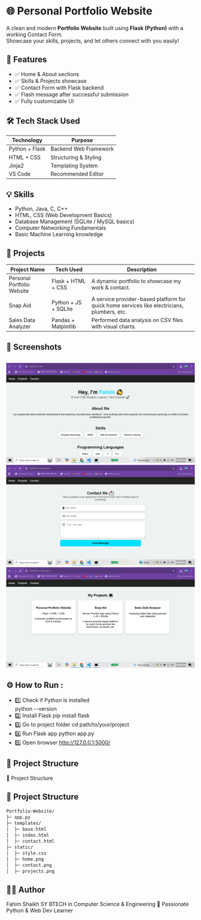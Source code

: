 # 🌐 Personal Portfolio Website

A clean and modern **Portfolio Website** built using **Flask (Python)** with a working Contact Form.  
Showcase your skills, projects, and let others connect with you easily!

## 🚀 Features
- ✅ Home & About sections
- ✅ Skills & Projects showcase
- ✅ Contact Form with Flask backend
- ✅ Flash message after successful submission
- ✅ Fully customizable UI


## 🛠️ Tech Stack Used
| Technology | Purpose |
|-----------|---------|
| Python + Flask | Backend Web Framework |
| HTML + CSS | Structuring & Styling |
| Jinja2 | Templating System |
| VS Code | Recommended Editor |

## 💡 Skills
- Python, Java, C, C++
- HTML, CSS (Web Development Basics)
- Database Management (SQLite / MySQL basics)
- Computer Networking Fundamentals
- Basic Machine Learning knowledge


## 🧩 Projects
| Project Name | Tech Used | Description |
|------------|-----------|-------------|
| Personal Portfolio Website | Flask + HTML + CSS | A dynamic portfolio to showcase my work & contact. |
| Snap Aid | Python + JS + SQLite | A service provider-based platform for quick home services like electricians, plumbers, etc. |
| Sales Data Analyzer | Pandas + Matplotlib | Performed data analysis on CSV files with visual charts. |

## 📸 Screenshots

![Home Page](home.png)  
![Contact Page](contact.png)
![Projects Page](project.png)
---

## ⚙️ How to Run :

- 1️⃣ Check if Python is installed  
    python --version
- 2️⃣ Install Flask
    pip install flask
- 3️⃣ Go to project folder
    cd path/to/your/project
- 4️⃣ Run Flask app
    python app.py
- 5️⃣ Open browser
    http://127.0.0.1:5000/

## 📂 Project Structure

📂 Project Structure

## 📂 Project Structure

```
Portfolio-Website/
├─ app.py
├─ templates/
│  ├─ base.html
│  ├─ index.html
│  ├─ contact.html
├─ static/
│  ├─ style.css
│  ├─ home.png
│  ├─ contact.png
│  ├─ projects.png
```


## 👨‍💻 Author
Fahim Shaikh
SY BTECH in Computer Science & Engineering
🚀 Passionate Python & Web Dev Learner




